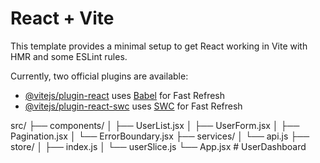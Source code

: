 # React + Vite

This template provides a minimal setup to get React working in Vite with HMR and some ESLint rules.

Currently, two official plugins are available:

- [@vitejs/plugin-react](https://github.com/vitejs/vite-plugin-react/blob/main/packages/plugin-react/README.md) uses [Babel](https://babeljs.io/) for Fast Refresh
- [@vitejs/plugin-react-swc](https://github.com/vitejs/vite-plugin-react-swc) uses [SWC](https://swc.rs/) for Fast Refresh

src/
├── components/
│ ├── UserList.jsx
│ ├── UserForm.jsx
│ ├── Pagination.jsx
│ └── ErrorBoundary.jsx
├── services/
│ └── api.js
├── store/
│ ├── index.js
│ └── userSlice.js
└── App.jsx
#   U s e r D a s h b o a r d  
 